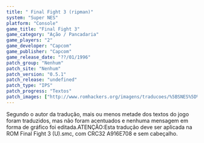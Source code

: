 ```yaml
---
title: " Final Fight 3 (ripman)"
system: "Super NES"
platform: "Console"
game_title: "Final Fight 3"
game_category: "Ação / Pancadaria"
game_players: "2"
game_developer: "Capcom"
game_publisher: "Capcom"
game_release_date: "??/01/1996"
patch_group: "Nenhum"
patch_site: "Nenhum"
patch_version: "0.5.1"
patch_release: "undefined"
patch_type: "IPS"
patch_progress: "Textos"
patch_images: ["http://www.romhackers.org/imagens/traducoes/%5BSNES%5D%20Final%20Fight%203%20-%20ripman%20-%201.png","http://www.romhackers.org/imagens/traducoes/%5BSNES%5D%20Final%20Fight%203%20-%20ripman%20-%202.png","http://www.romhackers.org/imagens/traducoes/%5BSNES%5D%20Final%20Fight%203%20-%20ripman%20-%203.png"]
---
```

Segundo o autor da tradução, mais ou menos metade dos textos do jogo foram traduzidos, mas não foram acentuados e nenhuma mensagem em forma de gráfico foi editada.ATENÇÃO:Esta tradução deve ser aplicada na ROM Final Fight 3 (U).smc, com CRC32 A916E708 e sem cabeçalho.